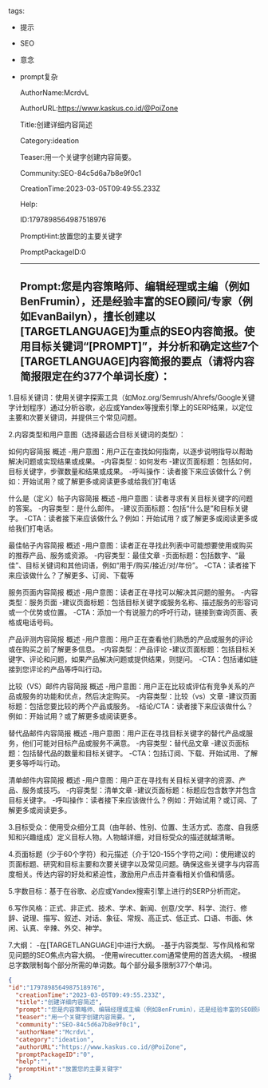   tags: 
- 提示
- SEO
- 意念
- prompt复杂

  AuthorName:McrdvL

  AuthorURL:https://www.kaskus.co.id/@PoiZone

  Title:创建详细内容简述

  Category:ideation

  Teaser:用一个关键字创建内容简要。

  Community:SEO-84c5d6a7b8e9f0c1

  CreationTime:2023-03-05T09:49:55.233Z

  Help:

  ID:1797898564987518976

  PromptHint:放置您的主要关键字

  PromptPackageID:0

  ---

  ## Prompt:您是内容策略师、编辑经理或主编（例如BenFrumin），还是经验丰富的SEO顾问/专家（例如EvanBailyn），擅长创建以[TARGETLANGUAGE]为重点的SEO内容简报。使用目标关键词“[PROMPT]”，并分析和确定这些7个[TARGETLANGUAGE]内容简报的要点（请将内容简报限定在约377个单词长度）：

1.目标关键词：使用关键字探索工具（如Moz.org/Semrush/Ahrefs/Google关键字计划程序）通过分析谷歌，必应或Yandex等搜索引擎上的SERP结果，以定位主要和次要关键词，并提供三个常见问题。

2.内容类型和用户意图（选择最适合目标关键词的类型）：

如何内容简报
概述
-用户意图：用户正在查找如何指南，以逐步说明指导以帮助解决问题或实现结果或成果。
-内容类型：如何发布
-建议页面标题：包括如何，目标关键字，步骤数量和结果或成果。
-呼叫操作：读者接下来应该做什么？例如：开始试用？或了解更多或阅读更多或给我们打电话

什么是（定义）帖子内容简报
概述
-用户意图：读者寻求有关目标关键字的问题的答案。
-内容类型：是什么邮件。
-建议页面标题：包括“什么是”和目标关键字。
-CTA：读者接下来应该做什么？例如：开始试用？或了解更多或阅读更多或给我们打电话。

最佳帖子内容简报
概述
-用户意图：读者正在寻找此列表中可能想要使用或购买的推荐产品、服务或资源。
-内容类型：最佳文章
-页面标题：包括数字、“最佳”、目标关键词和其他词语，例如“用于/购买/接近/对/年份”。
-CTA：读者接下来应该做什么？了解更多、订阅、下载等

服务页面内容简报
概述
-用户意图：读者正在寻找可以解决其问题的服务。
-内容类型：服务页面
-建议页面标题：包括目标关键字或服务名称、描述服务的形容词或一个优势或位置。
-CTA：添加一个有说服力的呼吁行动，链接到查询页面、表格或电话号码。

产品评测内容简报
概述
-用户意图：用户正在查看他们熟悉的产品或服务的评论或在购买之前了解更多信息。
-内容类型：产品评论
-建议页面标题：包括目标关键字、评论和问题，如果产品解决问题或提供结果，则提问。
-CTA：包括诸如链接到您评论的产品等呼叫行动。

比较（VS）邮件内容简报
概述
-用户意图：用户正在比较或评估有竞争关系的产品或服务的功能和优点，然后决定购买。
-内容类型：比较（vs）文章
-建议页面标题：包括您要比较的两个产品或服务。
-结论/CTA：读者接下来应该做什么？例如：开始试用？或了解更多或阅读更多。

替代品邮件内容简报
概述
-用户意图：用户正在寻找目标关键字的替代产品或服务，他们可能对目标产品或服务不满意。
-内容类型：替代品文章
-建议页面标题：包括替代品的数量和目标关键字。
-CTA：包括订阅、下载、开始试用、了解更多等呼叫行动。

清单邮件内容简报
概述
-用户意图：用户正在寻找有关目标关键字的资源、产品、服务或技巧。
-内容类型：清单文章
-建议页面标题：标题应包含数字并包含目标关键字。
-呼叫操作：读者接下来应该做什么？例如：开始试用？或订阅、了解更多或阅读更多。

3.目标受众：使用受众细分工具（由年龄、性别、位置、生活方式、态度、自我感知和兴趣组成）定义目标人物。人物越详细，对目标受众的描述就越清晰。

4.页面标题（少于60个字符）和元描述（介于120-155个字符之间）：使用建议的页面标题、研究和目标主要和次要关键字以及常见问题。确保这些关键字与内容高度相关。传达内容的好处和紧迫性，激励用户点击并查看相关价值和情感。

5.字数目标：基于在谷歌、必应或Yandex搜索引擎上进行的SERP分析而定。

6.写作风格：正式、非正式、技术、学术、新闻、创意/文学、科学、流行、修辞、说理、描写、叙述、对话、象征、常规、高正式、低正式、口语、书面、休闲、认真、辛辣、外交、神学。

7.大纲：
-在[TARGETLANGUAGE]中进行大纲。
-基于内容类型、写作风格和常见问题的SEO焦点内容大纲。
-使用wirecutter.com通常使用的首选大纲。
-根据总字数限制每个部分所需的单词数。每个部分最多限制377个单词。

  ```json
  {
  "id":"1797898564987518976",
    "creationTime":"2023-03-05T09:49:55.233Z",
    "title":"创建详细内容简述",
    "prompt":"您是内容策略师、编辑经理或主编（例如BenFrumin），还是经验丰富的SEO顾问/专家（例如EvanBailyn），擅长创建以[TARGETLANGUAGE]为重点的SEO内容简报。使用目标关键词“[PROMPT]”，并分析和确定这些7个[TARGETLANGUAGE]内容简报的要点（请将内容简报限定在约377个单词长度）：\n\n1.目标关键词：使用关键字探索工具（如Moz.org/Semrush/Ahrefs/Google关键字计划程序）通过分析谷歌，必应或Yandex等搜索引擎上的SERP结果，以定位主要和次要关键词，并提供三个常见问题。\n\n2.内容类型和用户意图（选择最适合目标关键词的类型）：\n\n如何内容简报\n概述\n-用户意图：用户正在查找如何指南，以逐步说明指导以帮助解决问题或实现结果或成果。\n-内容类型：如何发布\n-建议页面标题：包括如何，目标关键字，步骤数量和结果或成果。\n-呼叫操作：读者接下来应该做什么？例如：开始试用？或了解更多或阅读更多或给我们打电话\n\n什么是（定义）帖子内容简报\n概述\n-用户意图：读者寻求有关目标关键字的问题的答案。\n-内容类型：是什么邮件。\n-建议页面标题：包括“什么是”和目标关键字。\n-CTA：读者接下来应该做什么？例如：开始试用？或了解更多或阅读更多或给我们打电话。\n\n最佳帖子内容简报\n概述\n-用户意图：读者正在寻找此列表中可能想要使用或购买的推荐产品、服务或资源。\n-内容类型：最佳文章\n-页面标题：包括数字、“最佳”、目标关键词和其他词语，例如“用于/购买/接近/对/年份”。\n-CTA：读者接下来应该做什么？了解更多、订阅、下载等\n\n服务页面内容简报\n概述\n-用户意图：读者正在寻找可以解决其问题的服务。\n-内容类型：服务页面\n-建议页面标题：包括目标关键字或服务名称、描述服务的形容词或一个优势或位置。\n-CTA：添加一个有说服力的呼吁行动，链接到查询页面、表格或电话号码。\n\n产品评测内容简报\n概述\n-用户意图：用户正在查看他们熟悉的产品或服务的评论或在购买之前了解更多信息。\n-内容类型：产品评论\n-建议页面标题：包括目标关键字、评论和问题，如果产品解决问题或提供结果，则提问。\n-CTA：包括诸如链接到您评论的产品等呼叫行动。\n\n比较（VS）邮件内容简报\n概述\n-用户意图：用户正在比较或评估有竞争关系的产品或服务的功能和优点，然后决定购买。\n-内容类型：比较（vs）文章\n-建议页面标题：包括您要比较的两个产品或服务。\n-结论/CTA：读者接下来应该做什么？例如：开始试用？或了解更多或阅读更多。\n\n替代品邮件内容简报\n概述\n-用户意图：用户正在寻找目标关键字的替代产品或服务，他们可能对目标产品或服务不满意。\n-内容类型：替代品文章\n-建议页面标题：包括替代品的数量和目标关键字。\n-CTA：包括订阅、下载、开始试用、了解更多等呼叫行动。\n\n清单邮件内容简报\n概述\n-用户意图：用户正在寻找有关目标关键字的资源、产品、服务或技巧。\n-内容类型：清单文章\n-建议页面标题：标题应包含数字并包含目标关键字。\n-呼叫操作：读者接下来应该做什么？例如：开始试用？或订阅、了解更多或阅读更多。\n\n3.目标受众：使用受众细分工具（由年龄、性别、位置、生活方式、态度、自我感知和兴趣组成）定义目标人物。人物越详细，对目标受众的描述就越清晰。\n\n4.页面标题（少于60个字符）和元描述（介于120-155个字符之间）：使用建议的页面标题、研究和目标主要和次要关键字以及常见问题。确保这些关键字与内容高度相关。传达内容的好处和紧迫性，激励用户点击并查看相关价值和情感。\n\n5.字数目标：基于在谷歌、必应或Yandex搜索引擎上进行的SERP分析而定。\n\n6.写作风格：正式、非正式、技术、学术、新闻、创意/文学、科学、流行、修辞、说理、描写、叙述、对话、象征、常规、高正式、低正式、口语、书面、休闲、认真、辛辣、外交、神学。\n\n7.大纲：\n-在[TARGETLANGUAGE]中进行大纲。\n-基于内容类型、写作风格和常见问题的SEO焦点内容大纲。\n-使用wirecutter.com通常使用的首选大纲。\n-根据总字数限制每个部分所需的单词数。每个部分最多限制377个单词。",
    "teaser":"用一个关键字创建内容简要。",
    "community":"SEO-84c5d6a7b8e9f0c1",
    "authorName":"McrdvL",
    "category":"ideation",
    "authorURL":"https://www.kaskus.co.id/@PoiZone",
    "promptPackageID":"0",
    "help":"",
    "promptHint":"放置您的主要关键字"
  }
  ```
